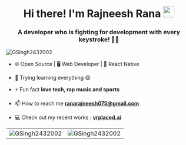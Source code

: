<h1 align="center">Hi there! I'm Rajneesh Rana <img src="https://emojis.slackmojis.com/emojis/images/1536351075/4594/blob-wave.gif" width="30" height="30px"/></h1>
<h3 align="center">A developer who is fighting for development with every keystroke! 🦾✨</h3>

<p align="left"> 
  <img src="https://komarev.com/ghpvc/?username=GSingh2432002&label=Profile%20views&color=0e75b6&style=flat" alt="GSingh2432002" /> 
</p>

- 🌐 Open Source | 🖥️ Web Developer | 📱 React Native

- 🌱 Trying learning everything 😄

- ⚡ Fun fact **love tech, rap music and sports**

- 📫 How to reach me **ranarajneesh075@gmail.com**

- 💻 Check out my recent works : **[vrplaced.ai]([https://vrplaced.ai/](https://github.com/rajneeshrana0?tab=repositories))**


<table>
  <tr>
    <td><img src="https://github-readme-stats.vercel.app/api?username=GSingh2432002&show_icons=true&theme=radical&hide_border=true" alt="GSingh2432002" /></td>
    <td><img src="https://github-readme-streak-stats.herokuapp.com?user=GSingh2432002&theme=radical&hide_border=true" alt="GSingh2432002" /></td>
  </tr>
</table>
